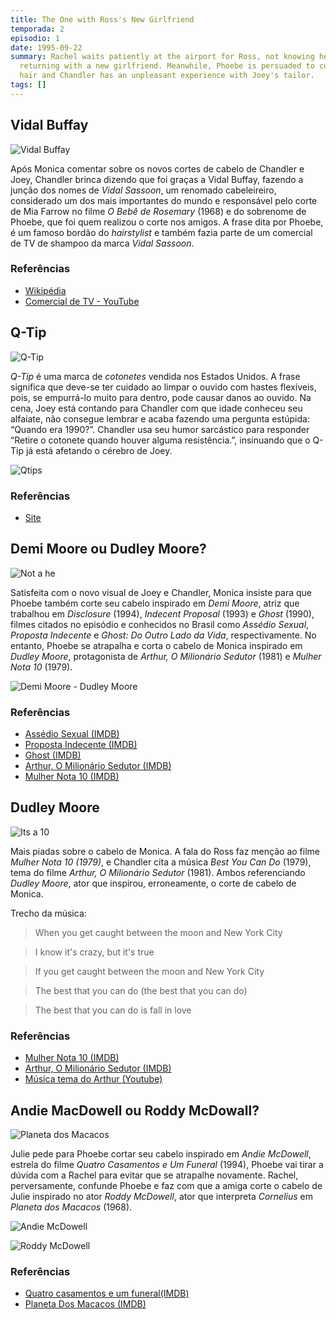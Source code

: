 ```yaml
---
title: The One with Ross's New Girlfriend
temporada: 2
episodio: 1
date: 1995-09-22
summary: Rachel waits patiently at the airport for Ross, not knowing he is
  returning with a new girlfriend. Meanwhile, Phoebe is persuaded to cut Monica's
  hair and Chandler has an unpleasant experience with Joey's tailor.
tags: []
---
```


## Vidal Buffay

![Vidal Buffay](./img/1/vidal-buffay.png)

<cena>
  <monica
    original="- Guys, you got new haircuts."
    traducao="- Pessoal, vocês cortaram o cabelo."
  ></monica>
   <chandler
    original="- Yes, yes, we did. Thanks to Vidal Buffay."
    traducao="- Sim, sim, cortamos. Graças a Vidal Buffay."
  ></chandler>
   <phoebe
    original="- Cause, you know, If you don’t look good, we don’t look good."
    traducao="- Se vocês não ficam bem, nós não ficamos bem."
  ></phoebe>
</cena>

Após Monica comentar sobre os novos cortes de cabelo de Chandler e Joey, Chandler
brinca dizendo que foi graças a Vidal Buffay, fazendo a junção dos nomes de
*Vidal Sassoon*, um renomado cabeleireiro, considerado um dos mais importantes do
mundo e responsável pelo corte de Mia Farrow no filme *O Bebê de Rosemary* (1968)
e do sobrenome de Phoebe, que foi quem realizou o corte nos amigos. A frase dita
por Phoebe, é um famoso bordão do *hairstylist* e também fazia parte de um comercial
de TV de shampoo da marca *Vidal Sassoon*.

### Referências

- [Wikipédia](https://pt.wikipedia.org/wiki/Vidal_Sassoon)
- [Comercial de TV - YouTube](https://www.youtube.com/watch?v=zIDMngZsFhY)

## Q-Tip

![Q-Tip](./img/1/q-tip.png)

<cena>
  <chandler
    original="- Okay, you have to stop the Q-Tip when there's resistance."
    traducao="- Retire o cotonete quando houver alguma resistência."
  ></chandler>
</cena>

*Q-Tip* é uma marca de *cotonetes* vendida nos Estados Unidos. A frase significa
que deve-se ter cuidado ao limpar o ouvido com hastes flexíveis, pois, se empurrá-lo
muito para dentro, pode causar danos ao ouvido. Na cena, Joey está contando para
Chandler com que idade conheceu seu alfaiate, não consegue lembrar e acaba fazendo
uma pergunta estúpida: “Quando era 1990?”. Chandler usa seu humor sarcástico
para responder “Retire o cotonete quando houver alguma resistência.”, insinuando
que o Q-Tip já está afetando o cérebro de Joey.

![Qtips](./img/1/Qtips.jpg)

### Referências

- [Site](https://www.qtips.com/)

## Demi Moore ou Dudley Moore?

![Not a he](./img/1/not-a-he.png)

<cena>
  <monica
    original="- Demi Moore is not a he."
    traducao="- Demi Moore não é “ele”."
  ></monica>
   <phoebe
    original="- Well, he was a he in Arthur and in 10."
    traducao="- Era em Arthur o Milionário e Mulher Nota 10"
  ></phoebe>
   <monica
    original="- That's Dudley Moore!"
    traducao="- Esse é Dudley Moore!"
  ></monica>
</cena>

Satisfeita com o novo visual de Joey e Chandler, Monica insiste para que Phoebe
também corte seu cabelo inspirado em *Demi Moore*, atriz que trabalhou em
*Disclosure* (1994), *Indecent Proposal* (1993) e *Ghost* (1990), filmes
citados no episódio e conhecidos no Brasil como *Assédio Sexual*, *Proposta Indecente*
e *Ghost: Do Outro Lado da Vida*, respectivamente. No entanto, Phoebe se atrapalha
e corta o cabelo de Monica inspirado em *Dudley Moore*, protagonista de
*Arthur, O Milionário Sedutor* (1981) e *Mulher Nota 10* (1979).

![Demi Moore - Dudley Moore](./img/1/demi-moore-dudley-moore.jpg)

### Referências

- [Assédio Sexual (IMDB)](https://www.imdb.com/title/tt0109635/?ref_=fn_al_tt_1)
- [Proposta Indecente (IMDB)](https://www.imdb.com/title/tt0107211/?ref_=fn_al_tt_1)
- [Ghost (IMDB)](https://www.imdb.com/title/tt0099653/?ref_=fn_al_tt_1)
- [Arthur, O Milionário Sedutor (IMDB)](https://www.imdb.com/title/tt0082031/?ref_=nv_sr_srsg_0)
- [Mulher Nota 10 (IMDB)](https://www.imdb.com/title/tt0211876/)

## Dudley Moore

![Its a 10](./img/1/its-a-ten.png)

<cena>
  <ross
    original="- I like it. Yeah, I do. I think it's a 10!"
    traducao="- Eu gostei. Sério. Eu acho que é um 10!"
  ></ross>
   <monica
    original="- Thank you. My hair is very amused."
    traducao="- Obrigada. Meu cabelo está bem divertido."
  ></monica>
   <chandler
    original="- Oh, come on, things could be worse. I mean, You could get caught between the moon and New York City. I know it's crazy, but it's true."
    traducao="- As coisas poderiam ser bem pior. Você poderia ficar presa entre a lua e Nova York. Se que parece loucura, mas é verdade."
  ></chandler>
</cena>

Mais piadas sobre o cabelo de Monica. A fala do Ross faz menção ao filme
*Mulher Nota 10 (1979)*, e Chandler cita a música *Best You Can Do* (1979),
tema do filme *Arthur, O Milionário Sedutor* (1981). Ambos referenciando
*Dudley Moore*, ator que inspirou, erroneamente, o corte de cabelo de Monica.

Trecho da música:

> When you get caught between the moon and New York City

> I know it's crazy, but it's true

> If you get caught between the moon and New York City

> The best that you can do (the best that you can do)

> The best that you can do is fall in love

### Referências

- [Mulher Nota 10 (IMDB)](https://www.imdb.com/title/tt0211876/)
- [Arthur, O Milionário Sedutor (IMDB)](https://www.imdb.com/title/tt0082031/?ref_=nv_sr_srsg_0)
- [Música tema do Arthur (Youtube)](https://www.youtube.com/watch?v=ljt5-wY1cOU)

## Andie MacDowell ou Roddy McDowall?

![Planeta dos Macacos](./img/1/planeta-dos-macacos.png)

<cena>
  <phoebe
    original="- Okay, I just wanna make really sure this time. Andie McDowell is the girl from Four Weddings and a Funeral, right?"
    traducao="- Só quero ter certeza, desta vez. Andie McDowell fez Quatro Casamentos e Um Funeral?"
  ></phoebe>
   <rachel
    original="- No, no, no, no, no. That's Roddy McDowall. Andie MacDowell is the guy from Planet of the Apes."
    traducao="- Não, esse é Roddy McDowall. Andie McDowell é o cara que fez Planeta dos Macacos."
  ></rachel>
</cena>

Julie pede para Phoebe cortar seu cabelo inspirado em *Andie McDowell*, estrela
do filme  *Quatro Casamentos e Um Funeral* (1994), Phoebe vai tirar a dúvida com
a Rachel para evitar que se atrapalhe novamente. Rachel, perversamente, confunde
Phoebe e faz com que a amiga corte o cabelo de Julie inspirado no ator
*Roddy McDowell*, ator que interpreta *Cornelius* em *Planeta dos Macacos* (1968).

![Andie McDowell](./img/1/andie-macdowell.jpg)

![Roddy McDowell](./img/1/roddy-mcdowall-makeup.jpg)

### Referências

- [Quatro casamentos e um funeral(IMDB)](https://www.imdb.com/title/tt0109831/?ref_=nv_sr_srsg_0)
- [Planeta Dos Macacos (IMDB)](https://www.imdb.com/title/tt0063442/?ref_=nv_sr_srsg_9)
